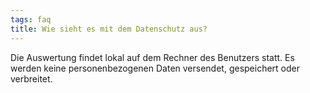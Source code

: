 ```yaml
---
tags: faq
title: Wie sieht es mit dem Datenschutz aus?
---
```


Die Auswertung findet lokal auf dem Rechner des Benutzers statt. Es werden keine personenbezogenen Daten versendet, gespeichert oder verbreitet.
